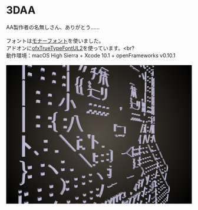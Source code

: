 # 3DAA
AA製作者の名無しさん、ありがとう……<br>
<br>
フォントは<a href = "http://monafont.sourceforge.net">モナーフォント</a>を使いました。<br>
アドオンに<a href = "https://github.com/kentaroid/ofxTrueTypeFontUL2">ofxTrueTypeFontUL2</a>を使っています。<br?
<br>
動作環境：macOS High Sierra + Xcode 10.1 + openFrameworks v0.10.1<br>
<br>
<img src = "https://github.com/yuyurigi/3DAA/raw/master/20190331015155%23%23.png">
